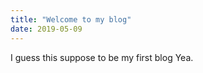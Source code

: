 ```yaml
---
title: "Welcome to my blog"
date: 2019-05-09
---
```


I guess this suppose to be my first blog
Yea.
